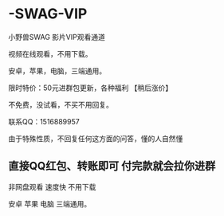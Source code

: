 # -SWAG-VIP

小野兽SWAG 影片VIP观看通道 

视频在线观看，不用下载。    
    
安卓，苹果，电脑，三端通用。    
    
限时特价：50元进群包更新，各种福利 【稍后涨价】   

不免费，没试看，不买不用回复。
  
联系QQ：1516889957    

由于特殊性质，不回复任何这方面的问答，懂的人自然懂    

直接QQ红包、转账即可  付完款就会拉你进群  
-----------------------------------    
    
非网盘观看 速度快 不用下载      
    
安卓 苹果 电脑 三端通用。 
